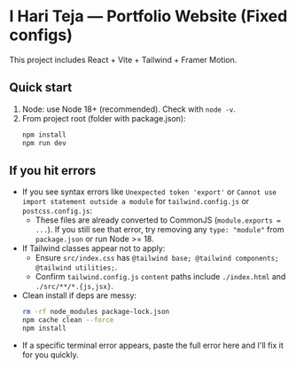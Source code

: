 # I Hari Teja — Portfolio Website (Fixed configs)

This project includes React + Vite + Tailwind + Framer Motion.

## Quick start

1. Node: use Node 18+ (recommended). Check with `node -v`.
2. From project root (folder with package.json):
   ```bash
   npm install
   npm run dev
   ```

## If you hit errors

- If you see syntax errors like `Unexpected token 'export'` or `Cannot use import statement outside a module` for `tailwind.config.js` or `postcss.config.js`:
  - These files are already converted to CommonJS (`module.exports = ...`). If you still see that error, try removing any `type: "module"` from `package.json` or run Node >= 18.
- If Tailwind classes appear not to apply:
  - Ensure `src/index.css` has `@tailwind base; @tailwind components; @tailwind utilities;`.
  - Confirm `tailwind.config.js` `content` paths include `./index.html` and `./src/**/*.{js,jsx}`.
- Clean install if deps are messy:
  ```bash
  rm -rf node_modules package-lock.json
  npm cache clean --force
  npm install
  ```
- If a specific terminal error appears, paste the full error here and I'll fix it for you quickly.
